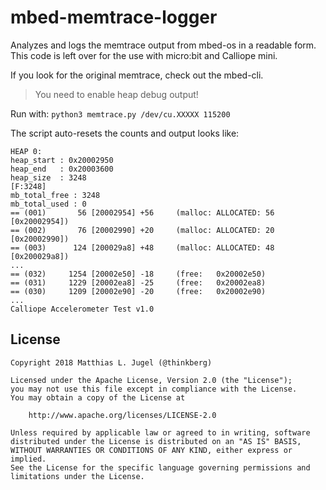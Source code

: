 # mbed-memtrace-logger

Analyzes and logs the memtrace output from mbed-os in a readable form. 
This code is left over for the use with micro:bit and Calliope mini.

If you look for the original memtrace, check out the mbed-cli.

> You need to enable heap debug output!

Run with: `python3 memtrace.py /dev/cu.XXXXX 115200`

The script auto-resets the counts and output looks like:
```
HEAP 0: 
heap_start : 0x20002950
heap_end   : 0x20003600
heap_size  : 3248
[F:3248] 
mb_total_free : 3248
mb_total_used : 0
== (001)       56 [20002954] +56     (malloc: ALLOCATED: 56 [0x20002954])
== (002)       76 [20002990] +20     (malloc: ALLOCATED: 20 [0x20002990])
== (003)      124 [200029a8] +48     (malloc: ALLOCATED: 48 [0x200029a8])
...
== (032)     1254 [20002e50] -18     (free:   0x20002e50)
== (031)     1229 [20002ea8] -25     (free:   0x20002ea8)
== (030)     1209 [20002e90] -20     (free:   0x20002e90)
...
Calliope Accelerometer Test v1.0
```

## License

```
Copyright 2018 Matthias L. Jugel (@thinkberg)

Licensed under the Apache License, Version 2.0 (the "License");
you may not use this file except in compliance with the License.
You may obtain a copy of the License at

    http://www.apache.org/licenses/LICENSE-2.0

Unless required by applicable law or agreed to in writing, software
distributed under the License is distributed on an "AS IS" BASIS,
WITHOUT WARRANTIES OR CONDITIONS OF ANY KIND, either express or implied.
See the License for the specific language governing permissions and
limitations under the License.
```
